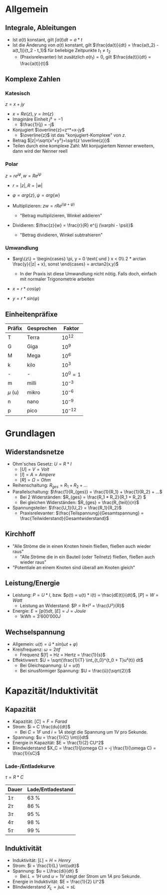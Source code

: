 
# Allgemein
## Integrale, Ableitungen
- Ist $a(t)$ konstant, gilt $\int{a(t)}dt = a*t$
- Ist die Änderung von $a(t)$ konstant, gilt $\frac{da(t)}{dt} = \frac{a(t_2) - a(t_1)}{t_2 - t_1}$ für beliebige Zeitpunkte $t_1 \neq t_2$
  - (Praxisrelevanter) Ist zusätzlich $a(t_1) = 0$, gilt $\frac{da(t)}{dt} = \frac{a(t)}{t}$

## Komplexe Zahlen

### Katesisch
$z = x + jy$
- $x = Re\{z\}, y = Im\{z\}$
- Imaginäre Einheit $j² = -1$
  - $\frac{1}{j} = -j$
- Konjugiert $\overline{z}=z^*=x-jy$
  - $\overline{z}$ ist das "konjugiert-Komplexe" von $z$.
- Betrag $|z|=\sqrt{x²+y²}=\sqrt{z \overline{z}}$
- Teilen durch eine komplexe Zahl: Mit konjugiertem Nenner erweitern, dann wird der Nenner reell

### Polar
$z = r e^{j \varphi}, w = R e ^{j \psi}$
- $r = |z|, R = |w|$
- $\varphi = arg\{z\}, \psi = arg\{w\}$

- Multiplizieren: $zw = rR e^{j (\varphi + \psi)}$
  - "Betrag multiplizieren, Winkel addieren"
- Dividieren: $\frac{z}{w} = \frac{r}{R} e^{j (\varphi - \psi)}$
  - "Betrag dividieren, Winkel subtrahieren"

### Umwandlung
- $arg\{z\} = \begin{cases}
  \pi, y = 0 \text{ und } x < 0\\
  2 * arctan \frac{y}{|z| + x}, sonst
\end{cases} = arctan2(x,y)$
  - In der Praxis ist diese Umwandlung nicht nötig. Falls doch, einfach mit normaler Trigonometrie arbeiten

- $x = r*cos(\varphi)$
- $y = r*sin(\varphi)$

## Einheitenpräfixe
|Präfix|Gesprochen|Faktor|
|--|--|--|
|T|Terra|$10^{12}$|
|G|Giga|$10^9$|
|M|Mega|$10^6$|
|k|kilo|$10^3$|
|-|-|$10^0=1$|
|m|milli|$10^{-3}$|
|$\mu$ (u)|mikro|$10^{-6}$|
|n|nano|$10^{-9}$|
|p|pico|$10^{-12}$|

# Grundlagen
## Widerstandsnetze
- Ohm'sches Gesetz: $U=R*I$
  - $[U] = V = Volt$
  - $[I] = A = Ampere$
  - $[R] = \Omega = Ohm$
- Reihenschaltung: $R_{ges} = R_1 + R_2 + ...$
- Parallelschaltung: $\frac{1}{R_{ges}} = \frac{1}{R_1} + \frac{1}{R_2} + ...$
  - Bei 2 Widerständen: $R_{ges} = \frac{R_1 * R_2}{R_1 + R_2} $
  - Bei gleichen Widerständen: $R_{ges} = \frac{R_{teil}}{n}$
- Spannungsteiler: $\frac{U_1}{U_2} = \frac{R_1}{R_2}$
  - Praxisrelevanter: $\frac{Teilspannung}{Gesamtspannung} = \frac{Teilwiderstand}{Gesamtwiderstand}$

## Kirchhoff
- "Alle Ströme die in einen Knoten hinein fließen, fließen auch wieder raus"
  - "Alle Ströme die in ein Bauteil (oder Teilnetz) fließen, fließen auch wieder raus"
- "Potentiale an einem Knoten sind überall am Knoten gleich"

## Leistung/Energie
- Leistung: $P = U*I$, bzw. $p(t) = u(t) * i(t) = \frac{dE(t)}{dt}$, $[P] = W = Watt$
  - Leistung an Widerstand: $P = R*I² = \frac{U²}{R}$
- Energie: $E = \int{p(t)}dt$, $[E] = J = Joule$
  - $1 kWh = 3'600'000 J$

## Wechselspannung
- Allgemein: $u(t) = û*sin(\omega t + \varphi)$
- Kreisfrequenz: $\omega = 2 \pi f$
  - Frequenz $[f] = Hz = Hertz = \frac{1}{s}$
- Effektivwert: $U = \sqrt{\frac{1}{T} \int_{t_0}^{t_0 + T}u²(t)} dt$
  - Bei Gleichspannung: $U = u(t)$
  - Bei sinusförmiger Spannung: $U = \frac{û}{\sqrt{2}}$

# Kapazität/Induktivität

## Kapazität
- Kapazität: $[C] = F = Farad$
- Strom: $i = C \frac{du}{dt}$
  - Bei $C = 1F$ und $i = 1A$ steigt die Spannung um $1V$ pro Sekunde.
- Spannung: $u = \frac{1}{C} \int{i}dt$
- Energie in Kapazität: $E = \frac{1}{2} CU^2$
- Blindwiderstand $X_C = \frac{1}{j\omega C} = -j \frac{1}{\omega C} = \frac{1}{sC}$

### Lade-/Entladekurve
$\tau = R*C$

|Dauer|Lade/Entladestand|
|---|---|
|$1 \tau$|63 %|
|$2 \tau$|86 %|
|$3 \tau$|95 %|
|$4 \tau$|98 %|
|$5 \tau$|99 %|

## Induktivität
- Induktivität: $[L] = H = Henry$
- Strom: $i = \frac{1}{L} \int{udt}$
- Spannung: $u = L\frac{di}{dt} $
  - Bei $L = 1H$ und $u = 1V$ steigt der Strom um $1A$ pro Sekunde.
- Energie in Induktivität: $E = \frac{1}{2} LI^2$
- Blindwiderstand $X_L = j\omega L = sL$








